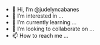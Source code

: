 - 👋 Hi, I’m @judelyncabanes
- 👀 I’m interested in ...
- 🌱 I’m currently learning ...
- 💞️ I’m looking to collaborate on ...
- 📫 How to reach me ...

<!---
judelyncabanes/judelyncabanes is a ✨ special ✨ repository because its `README.md` (this file) appears on your GitHub profile.
You can click the Preview link to take a look at your changes.
--->
